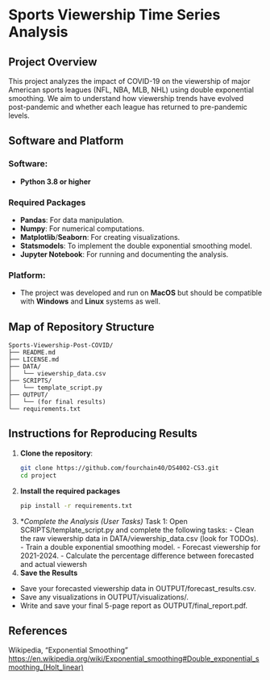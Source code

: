 # Sports Viewership Time Series Analysis

## Project Overview
This project analyzes the impact of COVID-19 on the viewership of major American sports leagues (NFL, NBA, MLB, NHL) using double exponential smoothing. We aim to understand how viewership trends have evolved post-pandemic and whether each league has returned to pre-pandemic levels.

## Software and Platform

### Software:
- **Python 3.8 or higher**

### Required Packages
- **Pandas**: For data manipulation.
- **Numpy**: For numerical computations.
- **Matplotlib**/**Seaborn**: For creating visualizations.
- **Statsmodels**: To implement the double exponential smoothing model.
- **Jupyter Notebook**: For running and documenting the analysis.

### Platform:
- The project was developed and run on **MacOS** but should be compatible with **Windows** and **Linux** systems as well.

## Map of Repository Structure
```plaintext
Sports-Viewership-Post-COVID/
├── README.md
├── LICENSE.md
├── DATA/
│   └── viewership_data.csv
├── SCRIPTS/
│   └── template_script.py
├── OUTPUT/
│   └── (for final results)
└── requirements.txt

```
## Instructions for Reproducing Results

1. **Clone the repository**:
   ```bash
   git clone https://github.com/fourchain40/DS4002-CS3.git
   cd project
2. **Install the required packages**
   ```bash
   pip install -r requirements.txt
3. **Complete the Analysis (User Tasks)*
   Task 1: Open SCRIPTS/template_script.py and complete the following tasks:
        - Clean the raw viewership data in DATA/viewership_data.csv (look for TODOs).
        - Train a double exponential smoothing model.
        - Forecast viewership for 2021-2024.
        - Calculate the percentage difference between forecasted and actual viewersh
4. **Save the Results**
  - Save your forecasted viewership data in OUTPUT/forecast_results.csv.
  - Save any visualizations in OUTPUT/visualizations/.
  - Write and save your final 5-page report as OUTPUT/final_report.pdf.

## References
Wikipedia, “Exponential Smoothing” https://en.wikipedia.org/wiki/Exponential_smoothing#Double_exponential_smoothing_(Holt_linear)
